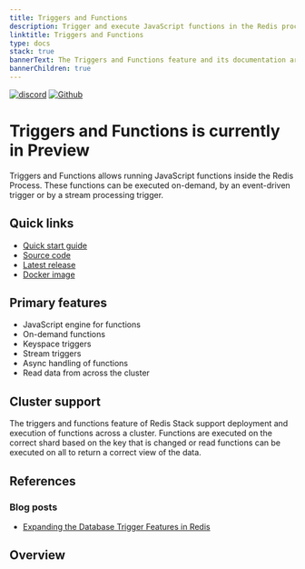 ```yaml
---
title: Triggers and Functions
description: Trigger and execute JavaScript functions in the Redis process
linktitle: Triggers and Functions
type: docs
stack: true
bannerText: The Triggers and Functions feature and its documentation are currently in preview, and only available in Redis Stack 7.2 RC3 or later. If you notice any errors, feel free to submit an issue to GitHub using the "Create new issue" link in the top right-hand corner of this page.
bannerChildren: true
---
```


[![discord](https://img.shields.io/discord/697882427875393627?style=flat-square)](https://discord.gg/xTbqgTB)
[![Github](https://img.shields.io/static/v1?label=&message=repository&color=5961FF&logo=github)](https://github.com/RedisGears/RedisGears/)

# Triggers and Functions is currently in Preview

Triggers and Functions allows running JavaScript functions inside the Redis Process. These functions can be executed on-demand, by an event-driven trigger or by a stream processing trigger.

## Quick links

* [Quick start guide](/docs/stack/redisgears/quick_start)
* [Source code](https://github.com/RedisGears/RedisGears)
* [Latest release](https://github.com/RedisGears/RedisGears/releases)
* [Docker image](https://hub.docker.com/r/redis/redis-stack-server/)

## Primary features

* JavaScript engine for functions
* On-demand functions
* Keyspace triggers
* Stream triggers
* Async handling of functions
* Read data from across the cluster

## Cluster support

The triggers and functions feature of Redis Stack support deployment and execution of functions across a cluster. Functions are executed on the correct shard based on the key that is changed or read functions can be executed on all to return a correct view of the data.

## References

### Blog posts

- [Expanding the Database Trigger Features in Redis](https://redis.com/blog/database-trigger-features/)

## Overview
